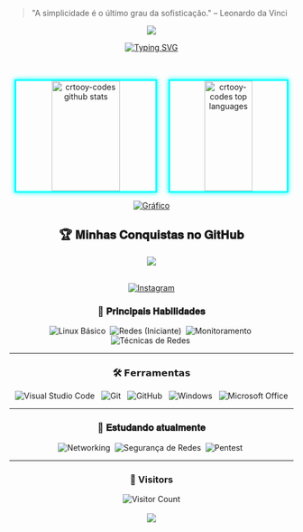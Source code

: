 > "A simplicidade é o último grau da sofisticação." – Leonardo da Vinci
<div align="center" style="max-width: 900px; margin: auto;">

<img src="https://capsule-render.vercel.app/api?type=waving&color=000000&height=140&section=header&text=☠Olá%20amigo☠&fontColor=ff0000&fontSize=45&font=PressStart2P" />


  <br/>

[![Typing SVG](https://readme-typing-svg.herokuapp.com/?color=00ff00&size=35&center=true&vCenter=true&width=600&font=Orbitron&lines=ESTUDANTE+DE+REDES!;MR.CRTOOY♛)](https://git.io/typing-svg)

  <br/>

  

  <br/>

  <div style="display: flex; justify-content: center; gap: 20px; flex-wrap: wrap;">
    <img style="border: 3px solid #0ff; box-shadow: 0 0 8px #0ff;" width="49%" height="195px" src="https://github-readme-stats.vercel.app/api?username=crtooy-codes&show_icons=true&count_private=true&hide_border=true&title_color=00bfbf&icon_color=00bfbf&text_color=c9d1d9&bg_color=0d1117" alt="crtooy-codes github stats"/> 
    <img style="border: 3px solid #0ff; box-shadow: 0 0 8px #0ff;" width="41%" height="195px" src="https://github-readme-stats.vercel.app/api/top-langs/?username=crtooy-codes&layout=compact&hide_border=true&title_color=00bfbf&text_color=00bfbf&bg_color=0d1117" alt="crtooy-codes top languages"/>
  </div>

[![Gráfico](https://github-readme-activity-graph.vercel.app/graph?username=crtooy-codes&bg_color=000000&color=00ff00&line=00ff00&point=00ff00&area=true&hide_border=true)](https://github.com/ashutosh00710/github-readme-activity-graph)

<h2 align="center"> 🏆 𝐌𝐢𝐧𝐡𝐚𝐬 𝐂𝐨𝐧𝐪𝐮𝐢𝐬𝐭𝐚𝐬 𝐧𝐨 𝐆𝐢𝐭𝐇𝐮𝐛 </h2>

<p align="center">
  <img src="https://github-profile-trophy.vercel.app/?username=crtooy-codes&theme=dracula&row=2&column=4&no-bg=true&margin-w=15&margin-h=15" />
</p>

  <br/>

  <div align="center">
    <a href="https://www.instagram.com/gabrielsilva2090_/" target="_blank">
      <img src="https://img.shields.io/badge/-Instagram-%23E4405F?style=for-the-badge&logo=instagram&logoColor=white" alt="Instagram"/>
    </a>
  </div>

### 🧠 𝐏𝐫𝐢𝐧𝐜𝐢𝐩𝐚𝐢𝐬 𝐇𝐚𝐛𝐢𝐥𝐢𝐝𝐚𝐝𝐞𝐬
![Linux Básico](https://img.shields.io/badge/-Linux%20(Iniciante%2FBásico)-0D1117?style=for-the-badge&logo=linux&logoColor=FCC624&labelColor=0D1117)&nbsp;
![Redes (Iniciante)](https://img.shields.io/badge/-Redes%20(Iniciante)-0D1117?style=for-the-badge&logo=cisco&logoColor=blue&labelColor=0D1117)&nbsp;
![Monitoramento](https://img.shields.io/badge/-Monitoramento%20de%20Redes-0D1117?style=for-the-badge&logo=wireshark&logoColor=blue&labelColor=0D1117)&nbsp;
![Técnicas de Redes](https://img.shields.io/badge/-Técnicas%20de%20Redes-0D1117?style=for-the-badge&logo=network&logoColor=green&labelColor=0D1117)&nbsp;

---

### 🛠️ 𝗙𝗲𝗿𝗿𝗮𝗺𝗲𝗻𝘁𝗮𝘀
<div align="center">
  <img alt="Visual Studio Code" src="https://img.shields.io/badge/-VS%20Code-0D1117?style=for-the-badge&logo=visual-studio-code&logoColor=blue&labelColor=0D1117" />
  &nbsp;
  <img alt="Git" src="https://img.shields.io/badge/-Git-0D1117?style=for-the-badge&logo=git&labelColor=0D1117" />
  &nbsp;
  <img alt="GitHub" src="https://img.shields.io/badge/-GitHub-0D1117?style=for-the-badge&logo=github&labelColor=0D1117" />
  &nbsp;
  <img alt="Windows" src="https://img.shields.io/badge/-Windows-0D1117?style=for-the-badge&logo=windows&labelColor=0D1117" />
  &nbsp;
  <img alt="Microsoft Office" src="https://img.shields.io/badge/-Microsoft%20Office-0D1117?style=for-the-badge&logo=microsoft-office&labelColor=0D1117" />
</div>

---

### 🚀 𝐄𝐬𝐭𝐮𝐝𝐚𝐧𝐝𝐨 𝐚𝐭𝐮𝐚𝐥𝐦𝐞𝐧𝐭𝐞
![Networking](https://img.shields.io/badge/-Networking-0D1117?style=for-the-badge&logo=network-engineering&logoColor=white&labelColor=0D1117)&nbsp;
![Segurança de Redes](https://img.shields.io/badge/-Segurança%20de%20Redes-0D1117?style=for-the-badge&logo=protonvpn&logoColor=green&labelColor=0D1117)&nbsp;
![Pentest](https://img.shields.io/badge/-Hacking%20e%20Pentest%202.0-0D1117?style=for-the-badge&logo=kalilinux&logoColor=red&labelColor=0D1117)&nbsp;

---

<h3 align="center">👀 Visitors</h3>  

<div align="center">
  <img src="https://img.shields.io/badge/Visitors-0-green?style=for-the-badge&logo=github" alt="Visitor Count"/>
</div>

  <br/>

  <img src="https://capsule-render.vercel.app/api?type=waving&color=000000&height=140&section=footer&text=&fontColor=ff0000&fontSize=45" />

</div>


